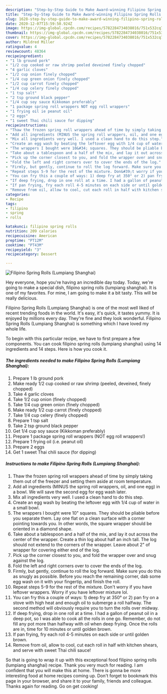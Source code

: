 ```yaml
---
description: "Step-by-Step Guide to Make Award-winning Filipino Spring Rolls (Lumpiang Shanghai)"
title: "Step-by-Step Guide to Make Award-winning Filipino Spring Rolls (Lumpiang Shanghai)"
slug: 1628-step-by-step-guide-to-make-award-winning-filipino-spring-rolls-lumpiang-shanghai
date: 2020-12-07T15:59:50.924Z
image: https://img-global.cpcdn.com/recipes/5782284734038016/751x532cq70/filipino-spring-rolls-lumpiang-shanghai-recipe-main-photo.jpg
thumbnail: https://img-global.cpcdn.com/recipes/5782284734038016/751x532cq70/filipino-spring-rolls-lumpiang-shanghai-recipe-main-photo.jpg
cover: https://img-global.cpcdn.com/recipes/5782284734038016/751x532cq70/filipino-spring-rolls-lumpiang-shanghai-recipe-main-photo.jpg
author: Mildred Miller
ratingvalue: 4
reviewcount: 48364
recipeingredient:
- "1 lb ground pork"
- "1/2 cup cooked or raw shrimp peeled deveined finely chopped"
- "4 garlic cloves"
- "1/2 cup onion finely chopped"
- "1/4 cup green onion finely chopped"
- "1/2 cup carrot finely chopped"
- "1/4 cup celery finely chopped"
- "1 tsp salt"
- "2 tsp ground black pepper"
- "1/4 cup soy sauce Kikkoman preferably"
- "1 package spring roll wrappers NOT egg roll wrappers"
- "1 frying oil ie peanut oil"
- "2 eggs"
- "1 sweet Thai chili sauce for dipping"
recipeinstructions:
- "Thaw the frozen spring roll wrappers ahead of time by simply taking them out of the freezer and setting them aside at room temperature."
- "Add all ingredients (MINUS the spring roll wrappers, oil, and one egg) in a bowl. We will save the second egg for egg wash later."
- "Mix all ingredients very well. I used a clean hand to do this step."
- "Create an egg wash by beating the leftover egg with 1/4 cup of water in a small bowl."
- "The wrappers I bought were 10&#34; squares. They should be pliable before you separate them. Lay one flat on a clean surface with a corner pointing towards you. In other words, the square wrapper should be oriented in a diamond shape."
- "Take about a tablespoon and a half of the mix, and lay it out across the center of the wrapper. Create a thin log about half an inch tall. The log should not extend to the corners of the wrapper. Leave about 2&#34; of wrapper for covering either end of the log."
- "Pick up the corner closest to you, and fold the wrapper over and snug against the log."
- "Fold the left and right corners over to cover the ends of the log."
- "Firmly, but gently, continue to roll the log forward. Make sure you do this as snugly as possible. Before you reach the remaining corner, dab some egg wash on it with your fingertip, and finish the roll."
- "Repeat steps 5-9 for the rest of the mixture. Don&#39;t worry if you have leftover wrappers. Worry if you have leftover mixture lol."
- "You can fry this a couple of ways: 1) deep fry at 350° or 2) pan fry on a stove with high heat and enough oil to submerge a roll halfway. The second method will obviously require you to turn the rolls over midway."
- "If deep frying, drop in one roll at a time. I had a gallon of peanut oil in a deep pot, so I was able to cook all the rolls in one go. Remember, do not fill any pot more than halfway with oil when deep frying. Once the rolls are in, time for 10 minutes or until golden brown."
- "If pan frying, fry each roll 4-5 minutes on each side or until golden brown."
- "Remove from oil, allow to cool, cut each roll in half with kitchen shears, and serve with sweet Thai chili sauce!"
categories:
- Recipe
tags:
- filipino
- spring
- rolls

katakunci: filipino spring rolls 
nutrition: 209 calories
recipecuisine: American
preptime: "PT12M"
cooktime: "PT43M"
recipeyield: "3"
recipecategory: Dessert

---
```



![Filipino Spring Rolls (Lumpiang Shanghai)](https://img-global.cpcdn.com/recipes/5782284734038016/751x532cq70/filipino-spring-rolls-lumpiang-shanghai-recipe-main-photo.jpg)

Hey everyone, hope you're having an incredible day today. Today, we're going to make a special dish, filipino spring rolls (lumpiang shanghai). It is one of my favorites. For mine, I am going to make it a bit tasty. This will be really delicious.

Filipino Spring Rolls (Lumpiang Shanghai) is one of the most well liked of recent trending foods in the world. It's easy, it's quick, it tastes yummy. It is enjoyed by millions every day. They're fine and they look wonderful. Filipino Spring Rolls (Lumpiang Shanghai) is something which I have loved my whole life.




To begin with this particular recipe, we have to first prepare a few components. You can cook filipino spring rolls (lumpiang shanghai) using 14 ingredients and 14 steps. Here is how you cook it.

<!--inarticleads1-->

##### The ingredients needed to make Filipino Spring Rolls (Lumpiang Shanghai):

1. Prepare 1 lb ground pork
1. Make ready 1/2 cup cooked or raw shrimp (peeled, deveined, finely chopped)
1. Take 4 garlic cloves
1. Take 1/2 cup onion (finely chopped)
1. Take 1/4 cup green onion (finely chopped)
1. Make ready 1/2 cup carrot (finely chopped)
1. Take 1/4 cup celery (finely chopped)
1. Prepare 1 tsp salt
1. Take 2 tsp ground black pepper
1. Get 1/4 cup soy sauce (Kikkoman preferably)
1. Prepare 1 package spring roll wrappers (NOT egg roll wrappers!)
1. Prepare 1 frying oil (i.e. peanut oil)
1. Prepare 2 eggs
1. Get 1 sweet Thai chili sauce (for dipping)




<!--inarticleads2-->

##### Instructions to make Filipino Spring Rolls (Lumpiang Shanghai):

1. Thaw the frozen spring roll wrappers ahead of time by simply taking them out of the freezer and setting them aside at room temperature.
1. Add all ingredients (MINUS the spring roll wrappers, oil, and one egg) in a bowl. We will save the second egg for egg wash later.
1. Mix all ingredients very well. I used a clean hand to do this step.
1. Create an egg wash by beating the leftover egg with 1/4 cup of water in a small bowl.
1. The wrappers I bought were 10&#34; squares. They should be pliable before you separate them. Lay one flat on a clean surface with a corner pointing towards you. In other words, the square wrapper should be oriented in a diamond shape.
1. Take about a tablespoon and a half of the mix, and lay it out across the center of the wrapper. Create a thin log about half an inch tall. The log should not extend to the corners of the wrapper. Leave about 2&#34; of wrapper for covering either end of the log.
1. Pick up the corner closest to you, and fold the wrapper over and snug against the log.
1. Fold the left and right corners over to cover the ends of the log.
1. Firmly, but gently, continue to roll the log forward. Make sure you do this as snugly as possible. Before you reach the remaining corner, dab some egg wash on it with your fingertip, and finish the roll.
1. Repeat steps 5-9 for the rest of the mixture. Don&#39;t worry if you have leftover wrappers. Worry if you have leftover mixture lol.
1. You can fry this a couple of ways: 1) deep fry at 350° or 2) pan fry on a stove with high heat and enough oil to submerge a roll halfway. The second method will obviously require you to turn the rolls over midway.
1. If deep frying, drop in one roll at a time. I had a gallon of peanut oil in a deep pot, so I was able to cook all the rolls in one go. Remember, do not fill any pot more than halfway with oil when deep frying. Once the rolls are in, time for 10 minutes or until golden brown.
1. If pan frying, fry each roll 4-5 minutes on each side or until golden brown.
1. Remove from oil, allow to cool, cut each roll in half with kitchen shears, and serve with sweet Thai chili sauce!




So that is going to wrap it up with this exceptional food filipino spring rolls (lumpiang shanghai) recipe. Thank you very much for reading. I am confident that you will make this at home. There is gonna be more interesting food at home recipes coming up. Don't forget to bookmark this page in your browser, and share it to your family, friends and colleague. Thanks again for reading. Go on get cooking!

